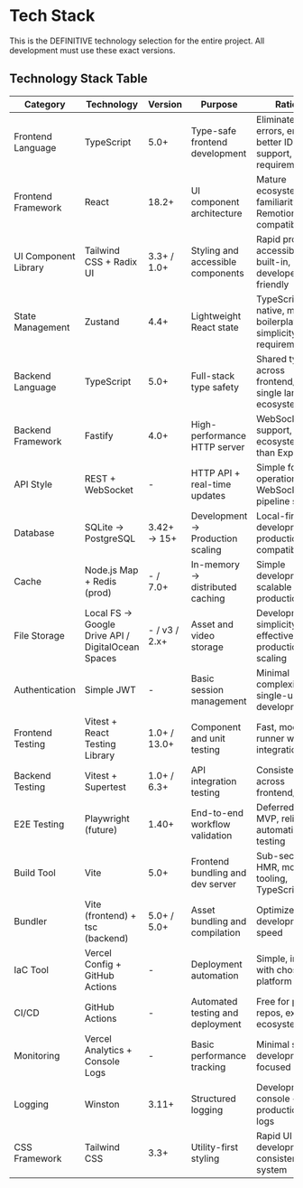 # Tech Stack

This is the DEFINITIVE technology selection for the entire project. All development must use these exact versions.

## Technology Stack Table

| Category             | Technology                                        | Version       | Purpose                           | Rationale                                                              |
| -------------------- | ------------------------------------------------- | ------------- | --------------------------------- | ---------------------------------------------------------------------- |
| Frontend Language    | TypeScript                                        | 5.0+          | Type-safe frontend development    | Eliminates runtime errors, enables better IDE support, PRD requirement |
| Frontend Framework   | React                                             | 18.2+         | UI component architecture         | Mature ecosystem, team familiarity, Remotion compatibility             |
| UI Component Library | Tailwind CSS + Radix UI                           | 3.3+ / 1.0+   | Styling and accessible components | Rapid prototyping, accessibility built-in, developer-friendly          |
| State Management     | Zustand                                           | 4.4+          | Lightweight React state           | TypeScript-native, minimal boilerplate, PRD simplicity requirement     |
| Backend Language     | TypeScript                                        | 5.0+          | Full-stack type safety            | Shared types across frontend/backend, single language ecosystem        |
| Backend Framework    | Fastify                                           | 4.0+          | High-performance HTTP server      | WebSocket support, plugin ecosystem, faster than Express               |
| API Style            | REST + WebSocket                                  | -             | HTTP API + real-time updates      | Simple for CRUD operations, WebSocket for pipeline status              |
| Database             | SQLite → PostgreSQL                               | 3.42+ → 15+   | Development → Production scaling  | Local-first development, production compatibility                      |
| Cache                | Node.js Map + Redis (prod)                        | - / 7.0+      | In-memory → distributed caching   | Simple development, scalable production                                |
| File Storage         | Local FS → Google Drive API / DigitalOcean Spaces | - / v3 / 2.x+ | Asset and video storage           | Development simplicity, cost-effective production scaling              |
| Authentication       | Simple JWT                                        | -             | Basic session management          | Minimal complexity for single-user development tool                    |
| Frontend Testing     | Vitest + React Testing Library                    | 1.0+ / 13.0+  | Component and unit testing        | Fast, modern test runner with React integration                        |
| Backend Testing      | Vitest + Supertest                                | 1.0+ / 6.3+   | API integration testing           | Consistent tooling across frontend/backend                             |
| E2E Testing          | Playwright (future)                               | 1.40+         | End-to-end workflow validation    | Deferred to post-MVP, reliable automation testing                      |
| Build Tool           | Vite                                              | 5.0+          | Frontend bundling and dev server  | Sub-second HMR, modern tooling, TypeScript native                      |
| Bundler              | Vite (frontend) + tsc (backend)                   | 5.0+ / 5.0+   | Asset bundling and compilation    | Optimized for development speed                                        |
| IaC Tool             | Vercel Config + GitHub Actions                    | -             | Deployment automation             | Simple, integrated with chosen platform                                |
| CI/CD                | GitHub Actions                                    | -             | Automated testing and deployment  | Free for public repos, excellent ecosystem                             |
| Monitoring           | Vercel Analytics + Console Logs                   | -             | Basic performance tracking        | Minimal setup, development-focused                                     |
| Logging              | Winston                                           | 3.11+         | Structured logging                | Development console + production file logs                             |
| CSS Framework        | Tailwind CSS                                      | 3.3+          | Utility-first styling             | Rapid UI development, consistent design system                         |
